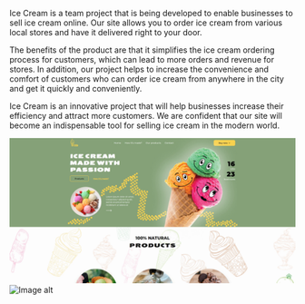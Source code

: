 Ice Cream is a team project that is being developed to enable businesses to sell ice cream online. Our site allows you to order ice cream from various local stores and have it delivered right to your door.

The benefits of the product are that it simplifies the ice cream ordering process for customers, which can lead to more orders and revenue for stores. In addition, our project helps to increase the convenience and comfort of customers who can order ice cream from anywhere in the city and get it quickly and conveniently.

Ice Cream is an innovative project that will help businesses increase their efficiency and attract more customers. We are confident that our site will become an indispensable tool for selling ice cream in the modern world.

![Image alt](https://github.com/Yevhenii770/team-it__lions/blob/main/Front.jpg)
![Image alt](https://github.com/team-it__lions/blob/main/F-M.jpg)


